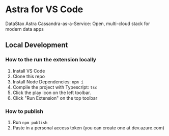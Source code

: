 # Astra for VS Code

DataStax Astra Cassandra-as-a-Service: Open, multi-cloud stack for modern data apps

## Local Development

### How to the run the extension locally

1. Install VS Code
2. Clone this repo
3. Install Node Dependencies: `npm i`
4. Compile the project with Typescript: `tsc`
5. Click the play icon on the left toolbar.
6. Click "Run Extension" on the top toolbar

### How to publish

1. Run `npm publish`
2. Paste in a personal access token (you can create one at dev.azure.com)
